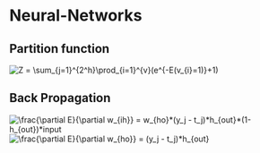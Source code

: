 # Neural-Networks

## Partition function 

<img src="https://latex.codecogs.com/gif.latex?Z&space;=&space;\sum_{j=1}^{2^h}\prod_{i=1}^{v}(e^{-E(v_{i}=1)}&plus;1)" title="Z = \sum_{j=1}^{2^h}\prod_{i=1}^{v}(e^{-E(v_{i}=1)}+1)" />

## Back Propagation

<img src="https://latex.codecogs.com/gif.latex?\frac{\partial&space;E}{\partial&space;w_{ih}}&space;=&space;w_{ho}*(y_j&space;-&space;t_j)*h_{out}*(1-h_{out})*input" title="\frac{\partial E}{\partial w_{ih}} = w_{ho}*(y_j - t_j)*h_{out}*(1-h_{out})*input" />

<img src="https://latex.codecogs.com/gif.latex?\frac{\partial&space;E}{\partial&space;w_{ho}}&space;=&space;(y_j&space;-&space;t_j)*h_{out}" title="\frac{\partial E}{\partial w_{ho}} = (y_j - t_j)*h_{out}" />

